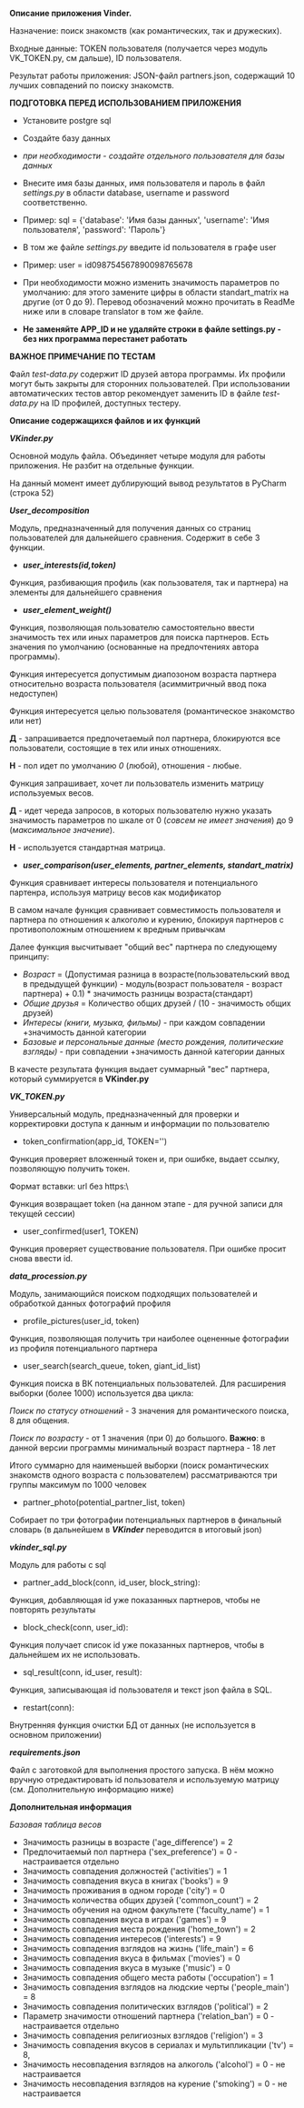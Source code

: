 **Описание приложения Vinder.**

Назначение: поиск знакомств (как романтических, так и дружеских).

Входные данные: TOKEN пользователя (получается через модуль VK_TOKEN.py, см дальше), ID пользователя.

Результат работы приложения: JSON-файл partners.json, содержащий 10 лучших совпадений по поиску знакомств.

**ПОДГОТОВКА ПЕРЕД ИСПОЛЬЗОВАНИЕМ ПРИЛОЖЕНИЯ**
- Установите postgre sql
- Создайте базу данных
- _при необходимости - создайте отдельного пользователя для базы данных_
- Внесите имя базы данных, имя пользователя и пароль в файл _settings.py_ 
в области database, username и password соответственно. 
- Пример: sql = {'database': 'Имя базы данных', 'username': 'Имя пользователя', 'password': 'Пароль'}


- В том же файле _settings.py_ введите id пользователя в графе user
- Пример: user = id098754567890098765678
- При необходимости можно изменить значимость параметров по умолчанию: для этого замените
 цифры в области standart_matrix на другие (от 0 до 9). Перевод обозначений можно прочитать в ReadMe ниже 
 или в словаре translator в том же файле.
 
 - **Не заменяйте APP_ID и не удаляйте строки в файле settings.py - без них программа перестанет работать**



**ВАЖНОЕ ПРИМЕЧАНИЕ ПО ТЕСТАМ**

Файл _test-data.py_ содержит ID друзей автора программы. 
Их профили могут быть закрыты для сторонних пользователей.
При использовании автоматических тестов автор рекомендует
заменить ID в файле _test-data.py_ на ID профилей, доступных
тестеру.

**Описание содержащихся файлов и их функций**

**_VKinder.py_**

Основной модуль файла. Объединяет четыре модуля для работы приложения.
Не разбит на отдельные функции.

На данный момент имеет дублирующий вывод результатов в PyCharm (строка 52)

**_User_decomposition_**

Модуль, предназначенный для получения данных со страниц пользователей для дальнейшего сравнения. Содержит в себе 3 функции.

- **_user_interests(id,token)_**

Функция, разбивающия профиль (как пользователя, так и партнера) на элементы для дальнейшего сравнения

- **_user_element_weight()_**

Функция, позволяющая пользователю самостоятельно ввести значимость тех или иных параметров для поиска партнеров. 
Есть значения по умолчанию (основанные на предпочтениях автора программы). 

Функция интересуется допустимым диапозоном возраста партнера относительно возраста пользователя
 (асиммитричный ввод пока недоступен)

Функция интересуется целью пользователя (романтическое знакомство или нет)

**Д** - запрашивается предпочетаемый пол партнера, блокируются все пользователи, состоящие в тех или иных отношениях.

**Н** - пол идет по умолчанию _0_ (любой), отношения - любые.

Функция запрашивает, хочет ли пользователь изменить матрицу используемых весов.

**Д** - идет череда запросов, в которых пользователю нужно указать значимость параметров по шкале 
от 0 (_совсем не имеет значения_) до 9 (_максимальное значение_).

**Н** - используется стандартная матрица.

- **_user_comparison(user_elements, partner_elements, standart_matrix)_**

Функция сравнивает интересы пользователя и потенциального партенра, используя матрицу весов как модификатор

В самом начале функция сравнивает совместимость пользователя и партнера по отношения к алкоголю и курению,
блокируя партнеров с противоположным отношением к вредным привычкам

Далее функция высчитывает "общий вес" партнера по следующему принципу:

- _Возраст_ = (Допустимая разница в возрасте(пользовательский ввод в предыдущей функции) - 
модуль(возраст пользователя - возраст партнера) + 0.1) * значимость разницы возраста(стандарт)
- _Общие друзья_ = Количество общих друзей / (10 - значимость общих друзей)
- _Интересы (книги, музыка, фильмы)_ - при каждом совпадении +значимость данной категории
- _Базовые и персональные данные (место рождения, политические взгляды)_ - при совпадении 
+значимость данной категории данных 

В качесте результата функция выдает суммарный "вес" партнера, который суммируется в **VKinder.py**

**_VK_TOKEN.py_**

Универсальный модуль, предназначенный для проверки и корректировки доступа к данным и информации по пользователю
- token_confirmation(app_id, TOKEN='')

Функция проверяет вложенный токен и, при ошибке, выдает ссылку, позволяющую получить токен.

Формат вставки: url без https:\\

Функция возвращает token (на данном этапе - для ручной записи для текущей сессии)
- user_confirmed(user1, TOKEN)

Функция проверяет существование пользователя. При ошибке просит снова ввести id.

**_data_procession.py_**

Модуль, занимающийся поиском подходящих пользователей и обработкой данных фотографий профиля

- profile_pictures(user_id, token)

Функция, позволяющая получить три наиболее оцененные фотографии из профиля потенциального партнера
- user_search(search_queue, token, giant_id_list)

Функция поиска в ВК потенциальных пользователей. Для расширения выборки (более 1000) используется два цикла:

_Поиск по статусу отношений_ - 3 значения для романтического поиска, 8 для общения.

_Поиск по возрасту_ - от 1 значения (при 0) до большого. **Важно**: в данной версии программы минимальный
 возраст партнера - 18 лет
 
 Итого суммарно для наименьшей выборки (поиск романтических знакомств одного возраста с пользователем) рассматриваются 
 три группы максимум по 1000 человек
 
- partner_photo(potential_partner_list, token)

Собирает по три фотографии потенциальных партнеров в финальный словарь (в дальнейшем в **_VKinder_** 
переводится в итоговый json)

**_vkinder_sql.py_**

Модуль для работы с sql

- partner_add_block(conn, id_user, block_string):

Функция, добавляющая id уже показанных партнеров, чтобы не повторять результаты

- block_check(conn, user_id):

Функция получает список id уже показанных партнеров, чтобы в дальнейшем их не использовать.

- sql_result(conn, id_user, result):

Функция, записывающая id пользователя и текст json файла в SQL. 

- restart(conn):
   
Внутренняя функция очистки БД от данных (не используется в основном приложении)

**_requirements.json_**

Файл с заготовкой для выполнения простого запуска. В нём можно вручную отредактировать id пользователя
 и используемую матрицу (см. Дополнительную информацию ниже)

**Дополнительная информация**

_Базовая таблица весов_

- Значимость разницы в возрасте ('age_difference') = 2
- Предпочитаемый пол партнера ('sex_preference') = 0 - настраивается отдельно
- Значимость совпадения должностей ('activities') = 1
- Значимость совпадения вкуса в книгах ('books') = 9
- Значимость проживания в одном городе ('city') = 0
- Значимость количества общих друзей ('common_count') = 2
- Значимость обучения на одном факультете ('faculty_name') = 1
- Значимость совпадения вкуса в играх ('games') = 9
- Значимость совпадения места рождения ('home_town') = 2
- Значимость совпадения интересов ('interests') = 9
- Значимость совпадения взглядов на жизнь ('life_main') = 6
- Значимость совпадения вкуса в фильмах ('movies') = 0
- Значимость совпадения вкуса в музыке ('music') = 0
- Значимость совпадения общего места работы ('occupation') = 1
- Значимость совпадения взглядов на людские черты ('people_main') =  8
- Значимость совпадения политических взглядов ('political') = 2
- Параметр значимости отношений партнера ('relation_ban') = 0 - настраивается отдельно
- Значимость совпадения религиозных взглядов ('religion') = 3
- Значимость совпадения вкусов в сериалах и мультипликации ('tv') = 8,
- Значимость несовпадения взглядов на алкоголь ('alcohol') = 0 - не настраивается
- Значимость несовпадения взглядов на курение ('smoking') = 0 - не настраивается